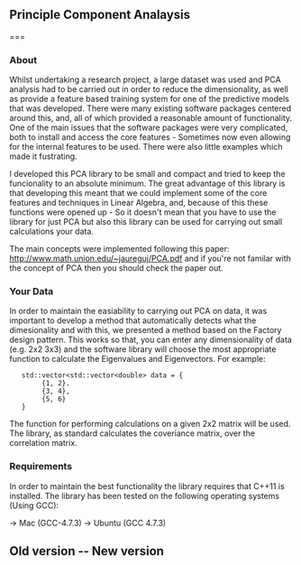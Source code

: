 ## Principle Component Analaysis
===
### About
Whilst undertaking a research project, a large dataset was used and PCA analysis had to be carried out
in order to reduce the dimensionality, as well as provide a feature based training system for one of
the predictive models that was developed. There were many existing software packages centered around this,
and, all of which provided a reasonable amount of functionality. One of the main issues that the software
packages were very complicated, both to install and access the core features - Sometimes now even allowing
for the internal features to be used. There were also little examples which made it fustrating.

I developed this PCA library to be small and compact and tried to keep the funcionality to an absolute minimum.
The great advantage of this library is that developing this meant that we could implement some of the core features
and techniques in Linear Algebra, and, because of this these functions were opened up - So it doesn't mean that you
have to use the library for just PCA but also this library can be used for carrying out small calculations your data.

The main concepts were implemented following this paper: http://www.math.union.edu/~jaureguj/PCA.pdf and if you're not familar with the concept of PCA then you should check the paper out.

### Your Data
In order to maintain the easiability to carrying out PCA on data, it was important to develop a method that automatically
detects what the dimesionality and with this, we presented a method based on the Factory design pattern. This works so that,
you can enter any dimensionality of data (e.g. 2x2 3x3) and the software library will choose the most appropriate
function to calculate the Eigenvalues and Eigenvectors. For example:

```
   std::vector<std::vector<double> data = {
        {1, 2}.
        {3, 4},
        {5, 6}
   }
```
The function for performing calculations on a given 2x2 matrix will be used. The library, as standard calculates the coveriance matrix, over the correlation matrix.

### Requirements
In order to maintain the best functionality the library requires that C++11 is installed. The library has been tested
on the following operating systems (Using GCC):

-> Mac (GCC-4.7.3)
-> Ubuntu (GCC 4.7.3)


## Old version -- New version
